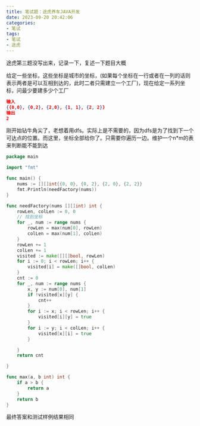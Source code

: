 ```yaml
---
title: 笔试题：途虎养车JAVA开发
date: 2023-09-20 20:42:06
categories:
- 笔试
tags:
- 笔试
- 途虎
---
```


途虎第三题没写出来，记录一下，复述一下题目大概

给定一些坐标，这些坐标是城市的坐标，(如果每个坐标在一行或者在一列的话则表示两者是可以互相到达的，此时二者只需建立一个工厂)，现在给定一系列坐标，问最少要建多少个工厂

```json
输入
{{0,0}, {0,2}, {2,0}, {1, 1}, {2, 2}}
输出
2
```

刚开始钻牛角尖了，老想着用dfs。实际上是不需要的，因为dfs是为了找到下一个可达点的位置。而这里，坐标全部给你了。只需要你遍历一边。维护一个n*m的表来判断能不能到达

```go
package main

import "fmt"

func main() {
	nums := [][]int{{0, 0}, {0, 2}, {2, 0}, {2, 2}}
	fmt.Println(needFactory(nums))
}

func needFactory(nums [][]int) int {
	rowLen, colLen := 0, 0
	// 找到坐标
	for _, num := range nums {
		rowLen = max(num[0], rowLen)
		colLen = max(num[1], colLen)
	}
	rowLen += 1
	colLen += 1
	visited := make([][]bool, rowLen)
	for i := 0; i < rowLen; i++ {
		visited[i] = make([]bool, colLen)
	}
	cnt := 0
	for _, num := range nums {
		x, y := num[0], num[1]
		if !visited[x][y] {
			cnt++
		}
		for i := x; i < rowLen; i++ {
			visited[i][y] = true
		}
		for i := y; i < colLen; i++ {
			visited[x][i] = true
		}

	}
	return cnt

}

func max(a, b int) int {
	if a > b {
		return a
	}
	return b
}

```

最终答案和测试样例结果相同



